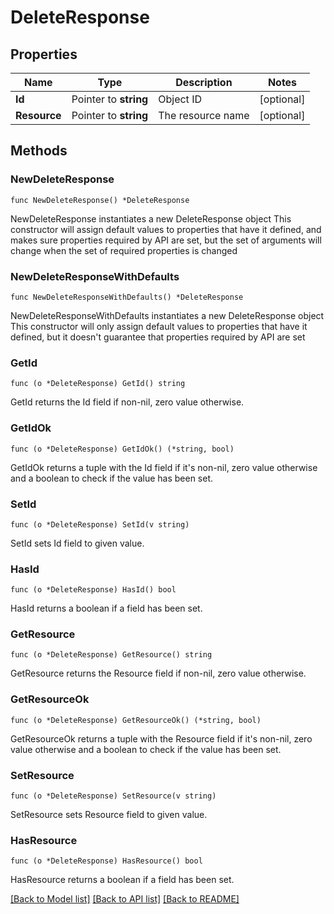 # DeleteResponse

## Properties

Name | Type | Description | Notes
------------ | ------------- | ------------- | -------------
**Id** | Pointer to **string** | Object ID | [optional] 
**Resource** | Pointer to **string** | The resource name | [optional] 

## Methods

### NewDeleteResponse

`func NewDeleteResponse() *DeleteResponse`

NewDeleteResponse instantiates a new DeleteResponse object
This constructor will assign default values to properties that have it defined,
and makes sure properties required by API are set, but the set of arguments
will change when the set of required properties is changed

### NewDeleteResponseWithDefaults

`func NewDeleteResponseWithDefaults() *DeleteResponse`

NewDeleteResponseWithDefaults instantiates a new DeleteResponse object
This constructor will only assign default values to properties that have it defined,
but it doesn't guarantee that properties required by API are set

### GetId

`func (o *DeleteResponse) GetId() string`

GetId returns the Id field if non-nil, zero value otherwise.

### GetIdOk

`func (o *DeleteResponse) GetIdOk() (*string, bool)`

GetIdOk returns a tuple with the Id field if it's non-nil, zero value otherwise
and a boolean to check if the value has been set.

### SetId

`func (o *DeleteResponse) SetId(v string)`

SetId sets Id field to given value.

### HasId

`func (o *DeleteResponse) HasId() bool`

HasId returns a boolean if a field has been set.

### GetResource

`func (o *DeleteResponse) GetResource() string`

GetResource returns the Resource field if non-nil, zero value otherwise.

### GetResourceOk

`func (o *DeleteResponse) GetResourceOk() (*string, bool)`

GetResourceOk returns a tuple with the Resource field if it's non-nil, zero value otherwise
and a boolean to check if the value has been set.

### SetResource

`func (o *DeleteResponse) SetResource(v string)`

SetResource sets Resource field to given value.

### HasResource

`func (o *DeleteResponse) HasResource() bool`

HasResource returns a boolean if a field has been set.


[[Back to Model list]](../README.md#documentation-for-models) [[Back to API list]](../README.md#documentation-for-api-endpoints) [[Back to README]](../README.md)


